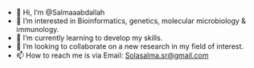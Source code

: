 - 👋 Hi, I’m @Salmaaabdallah
- 👀 I’m interested in Bioinformatics, genetics, molecular microbiology & immunology.
- 🌱 I’m currently learning to develop my skills.
- 💞️ I’m looking to collaborate on a new research in my field of interest.
- 📫 How to reach me is via Email: Solasalma.sr@gmail.com

<!---
Salmaaabdallah/Salmaaabdallah is a ✨ special ✨ repository because its `README.md` (this file) appears on your GitHub profile.
You can click the Preview link to take a look at your changes.
--->
